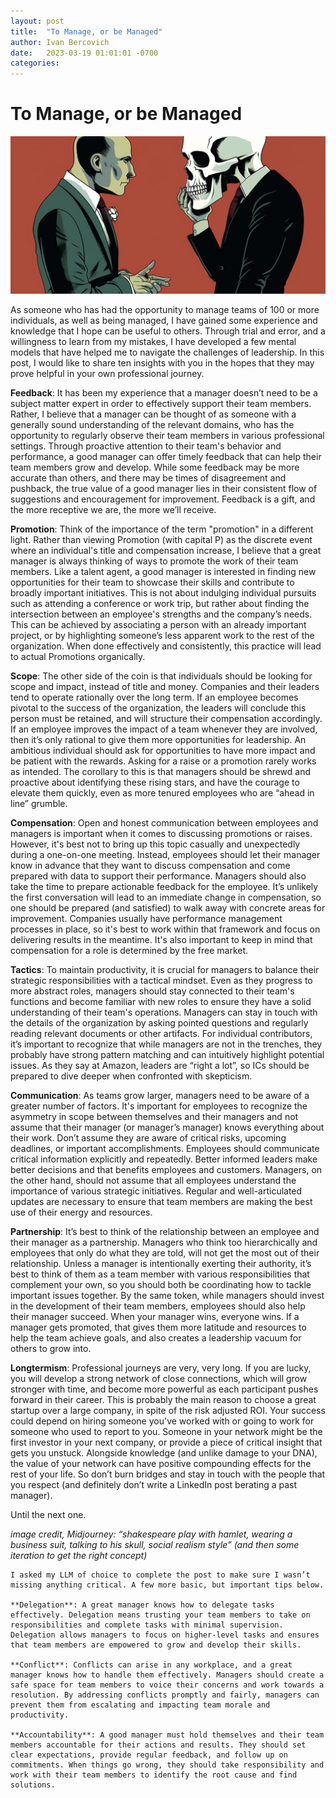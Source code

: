 ```yaml
---
layout: post
title:  "To Manage, or be Managed"
author: Ivan Bercovich
date:   2023-03-19 01:01:01 -0700
categories:
---
```


# To Manage, or be Managed #
![](/assets/hamlet2.png)

As someone who has had the opportunity to manage teams of 100 or more individuals, as well as being managed, I have gained some experience and knowledge that I hope can be useful to others. Through trial and error, and a willingness to learn from my mistakes, I have developed a few mental models that have helped me to navigate the challenges of leadership. In this post, I would like to share ten insights with you in the hopes that they may prove helpful in your own professional journey.

**Feedback**: It has been my experience that a manager doesn’t need to be a subject matter expert in order to effectively support their team members. Rather, I believe that a manager can be thought of as someone with a generally sound understanding of the relevant domains, who has the opportunity to regularly observe their team members in various professional settings. Through proactive attention to their team's behavior and performance, a good manager can offer timely feedback that can help their team members grow and develop. While some feedback may be more accurate than others, and there may be times of disagreement and pushback, the true value of a good manager lies in their consistent flow of suggestions and encouragement for improvement. Feedback is a gift, and the more receptive we are, the more we’ll receive.

**Promotion**: Think of the importance of the term "promotion" in a different light. Rather than viewing Promotion (with capital P) as the discrete event where an individual's title and compensation increase, I believe that a great manager is always thinking of ways to promote the work of their team members. Like a talent agent, a good manager is interested in finding new opportunities for their team to showcase their skills and contribute to broadly important initiatives. This is not about indulging individual pursuits such as attending a conference or work trip, but rather about finding the intersection between an employee's strengths and the company’s needs. This can be achieved by associating a person with an already important project, or by highlighting someone’s less apparent work to the rest of the organization. When done effectively and consistently, this practice will lead to actual Promotions organically.

**Scope**: The other side of the coin is that individuals should be looking for scope and impact, instead of title and money. Companies and their leaders tend to operate rationally over the long term. If an employee becomes pivotal to the success of the organization, the leaders will conclude this person must be retained, and will structure their compensation accordingly. If an employee improves the impact of a team whenever they are involved, then it’s only rational to give them more opportunities for leadership. An ambitious individual should ask for opportunities to have more impact and be patient with the rewards. Asking for a raise or a promotion rarely works as intended. The corollary to this is that managers should be shrewd and proactive about identifying these rising stars, and have the courage to elevate them quickly, even as more tenured employees who are “ahead in line” grumble.

**Compensation**: Open and honest communication between employees and managers is important when it comes to discussing promotions or raises. However, it's best not to bring up this topic casually and unexpectedly during a one-on-one meeting. Instead, employees should let their manager know in advance that they want to discuss compensation and come prepared with data to support their performance. Managers should also take the time to prepare actionable feedback for the employee. It’s unlikely the first conversation will lead to an immediate change in compensation, so one should be prepared (and satisfied) to walk away with concrete areas for improvement.  Companies usually have performance management processes in place, so it's best to work within that framework and focus on delivering results in the meantime. It's also important to keep in mind that compensation for a role is determined by the free market.

**Tactics**: To maintain productivity, it is crucial for managers to balance their strategic responsibilities with a tactical mindset. Even as they progress to more abstract roles, managers should stay connected to their team's functions and become familiar with new roles to ensure they have a solid understanding of their team's operations. Managers can stay in touch with the details of the organization by asking pointed questions and regularly reading relevant documents or other artifacts. For individual contributors, it’s important to recognize that while managers are not in the trenches, they probably have strong pattern matching and can intuitively highlight potential issues. As they say at Amazon, leaders are “right a lot”, so ICs should be prepared to dive deeper when confronted with skepticism.

**Communication**: As teams grow larger, managers need to be aware of a greater number of factors. It's important for employees to recognize the asymmetry in scope between themselves and their managers and not assume that their manager (or manager’s manager) knows everything about their work. Don’t assume they are aware of critical risks, upcoming deadlines, or important accomplishments. Employees should communicate critical information explicitly and repeatedly. Better informed leaders make better decisions and that benefits employees and customers. Managers, on the other hand, should not assume that all employees understand the importance of various strategic initiatives. Regular and well-articulated updates are necessary to ensure that team members are making the best use of their energy and resources.

**Partnership**: It’s best to think of the relationship between an employee and their manager as a partnership. Managers who think too hierarchically and employees that only do what they are told, will not get the most out of their relationship. Unless a manager is intentionally exerting their authority, it’s best to think of them as a team member with various responsibilities that complement your own, so you should both be coordinating how to tackle important issues together. By the same token, while managers should invest in the development of their team members, employees should also help their manager succeed. When your manager wins, everyone wins. If a manager gets promoted, that gives them more latitude and resources to help the team achieve goals, and also creates a leadership vacuum for others to grow into. 

**Longtermism**: Professional journeys are very, very long. If you are lucky, you will develop a strong network of close connections, which will grow stronger with time, and become more powerful as each participant pushes forward in their career. This is probably the main reason to choose a great startup over a large company, in spite of the risk adjusted ROI. Your success could depend on hiring someone you've worked with or going to work for someone who used to report to you.  Someone in your network might be the first investor in your next company, or provide a piece of critical insight that gets  you unstuck. Alongside knowledge (and unlike damage to your DNA), the value of your network can have positive compounding effects for the rest of your life. So don’t burn bridges and stay in touch with the people that you respect (and definitely don’t write a LinkedIn post berating a past manager).

Until the next one.

_image credit, Midjourney: “shakespeare play with hamlet, wearing a business suit, talking to his skull, social realism style” (and then some iteration to get the right concept)_

~~~
I asked my LLM of choice to complete the post to make sure I wasn’t missing anything critical. A few more basic, but important tips below.

**Delegation**: A great manager knows how to delegate tasks effectively. Delegation means trusting your team members to take on responsibilities and complete tasks with minimal supervision. Delegation allows managers to focus on higher-level tasks and ensures that team members are empowered to grow and develop their skills.

**Conflict**: Conflicts can arise in any workplace, and a great manager knows how to handle them effectively. Managers should create a safe space for team members to voice their concerns and work towards a resolution. By addressing conflicts promptly and fairly, managers can prevent them from escalating and impacting team morale and productivity.

**Accountability**: A good manager must hold themselves and their team members accountable for their actions and results. They should set clear expectations, provide regular feedback, and follow up on commitments. When things go wrong, they should take responsibility and work with their team members to identify the root cause and find solutions.
